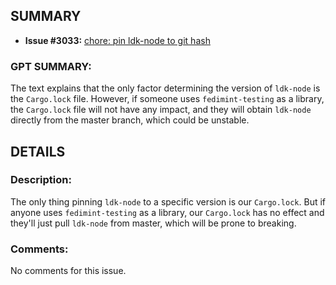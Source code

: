 ## SUMMARY
- **Issue #3033:** [chore: pin ldk-node to git hash](https://github.com/fedimint/fedimint/pull/3033)

### GPT SUMMARY:
The text explains that the only factor determining the version of `ldk-node` is the `Cargo.lock` file. However, if someone uses `fedimint-testing` as a library, the `Cargo.lock` file will not have any impact, and they will obtain `ldk-node` directly from the master branch, which could be unstable.

## DETAILS
### Description:
The only thing pinning `ldk-node` to a specific version is our `Cargo.lock`. But if anyone uses `fedimint-testing` as a library, our `Cargo.lock` has no effect and they'll just pull `ldk-node` from master, which will be prone to breaking.

### Comments:
No comments for this issue.

